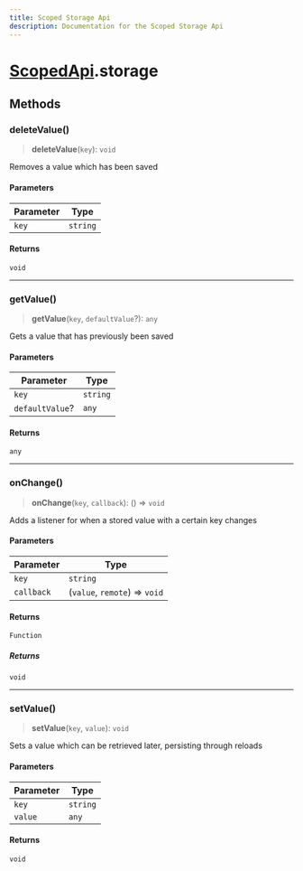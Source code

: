 ```yaml
---
title: Scoped Storage Api
description: Documentation for the Scoped Storage Api
---
```

# [ScopedApi](./scopedapi).storage

## Methods

### deleteValue()

> **deleteValue**(`key`): `void`

Removes a value which has been saved

#### Parameters

| Parameter | Type |
| ------ | ------ |
| `key` | `string` |

#### Returns

`void`

***

### getValue()

> **getValue**(`key`, `defaultValue`?): `any`

Gets a value that has previously been saved

#### Parameters

| Parameter | Type |
| ------ | ------ |
| `key` | `string` |
| `defaultValue`? | `any` |

#### Returns

`any`

***

### onChange()

> **onChange**(`key`, `callback`): () => `void`

Adds a listener for when a stored value with a certain key changes

#### Parameters

| Parameter | Type |
| ------ | ------ |
| `key` | `string` |
| `callback` | (`value`, `remote`) => `void` |

#### Returns

`Function`

##### Returns

`void`

***

### setValue()

> **setValue**(`key`, `value`): `void`

Sets a value which can be retrieved later, persisting through reloads

#### Parameters

| Parameter | Type |
| ------ | ------ |
| `key` | `string` |
| `value` | `any` |

#### Returns

`void`
